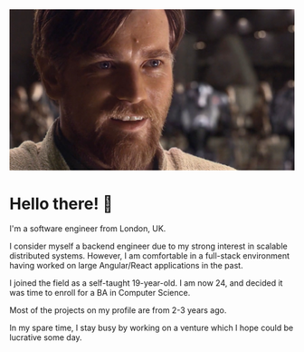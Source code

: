 <div align="center">
    <img alt="banner" src="./assets/hello-there.png" />
</div>

# Hello there! 👋

I'm a software engineer from London, UK. 

I consider myself a backend engineer due to my strong interest in scalable distributed systems.
However, I am comfortable in a full-stack environment having worked on large Angular/React applications in the past.

I joined the field as a self-taught 19-year-old. I am now 24, and decided it was time to enroll for a BA in Computer Science.

Most of the projects on my profile are from 2-3 years ago.

In my spare time, I stay busy by working on a venture which I hope could be lucrative some day. 
